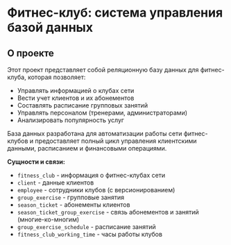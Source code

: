 # Фитнес-клуб: система управления базой данных

## О проекте

Этот проект представляет собой реляционную базу данных для фитнес-клуба, которая позволяет:
- Управлять информацией о клубах сети
- Вести учет клиентов и их абонементов
- Составлять расписание групповых занятий
- Управлять персоналом (тренерами, администраторами)
- Анализировать популярность услуг

База данных разработана для автоматизации работы сети фитнес-клубов и предоставляет полный цикл управления клиентскими данными, расписанием и финансовыми операциями.

**Сущности и связи:**
- `fitness_club` - информация о фитнес-клубах сети
- `client` - данные клиентов
- `employee` - сотрудники клубов (с версионированием)
- `group_exercise` - групповые занятия
- `season_ticket` - абонементы клиентов
- `season_ticket_group_exercise` - связь абонементов и занятий (многие-ко-многим)
- `group_exercise_schedule` - расписание занятий
- `fitness_club_working_time` - часы работы клубов

